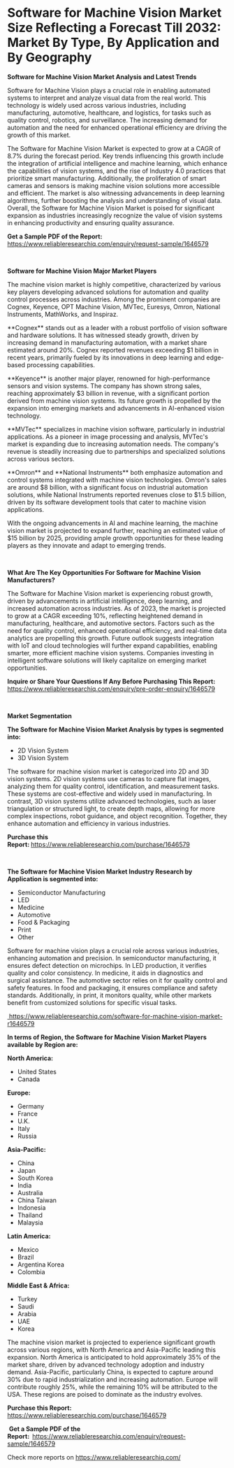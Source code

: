 <p><h1>Software for Machine Vision Market Size Reflecting a Forecast Till 2032: Market By Type, By Application and By Geography</h1></p><p><strong>Software for Machine Vision Market Analysis and Latest Trends</strong></p>
<p><p>Software for Machine Vision plays a crucial role in enabling automated systems to interpret and analyze visual data from the real world. This technology is widely used across various industries, including manufacturing, automotive, healthcare, and logistics, for tasks such as quality control, robotics, and surveillance. The increasing demand for automation and the need for enhanced operational efficiency are driving the growth of this market.</p><p>The Software for Machine Vision Market is expected to grow at a CAGR of 8.7% during the forecast period. Key trends influencing this growth include the integration of artificial intelligence and machine learning, which enhance the capabilities of vision systems, and the rise of Industry 4.0 practices that prioritize smart manufacturing. Additionally, the proliferation of smart cameras and sensors is making machine vision solutions more accessible and efficient. The market is also witnessing advancements in deep learning algorithms, further boosting the analysis and understanding of visual data. Overall, the Software for Machine Vision Market is poised for significant expansion as industries increasingly recognize the value of vision systems in enhancing productivity and ensuring quality assurance.</p></p>
<p><strong>Get a Sample PDF of the Report:&nbsp;</strong> <a href="https://www.reliableresearchiq.com/enquiry/request-sample/1646579?utm_campaign=1144&utm_medium=2&utm_source=Github&utm_content=ia&utm_term=11032025&utm_id=software-for-machine-vision">https://www.reliableresearchiq.com/enquiry/request-sample/1646579</a></p>
<p>&nbsp;</p>
<p><strong>Software for Machine Vision Major Market Players</strong></p>
<p><p>The machine vision market is highly competitive, characterized by various key players developing advanced solutions for automation and quality control processes across industries. Among the prominent companies are Cognex, Keyence, OPT Machine Vision, MVTec, Euresys, Omron, National Instruments, MathWorks, and Inspiraz.</p><p>**Cognex** stands out as a leader with a robust portfolio of vision software and hardware solutions. It has witnessed steady growth, driven by increasing demand in manufacturing automation, with a market share estimated around 20%. Cognex reported revenues exceeding $1 billion in recent years, primarily fueled by its innovations in deep learning and edge-based processing capabilities.</p><p>**Keyence** is another major player, renowned for high-performance sensors and vision systems. The company has shown strong sales, reaching approximately $3 billion in revenue, with a significant portion derived from machine vision systems. Its future growth is propelled by the expansion into emerging markets and advancements in AI-enhanced vision technology.</p><p>**MVTec** specializes in machine vision software, particularly in industrial applications. As a pioneer in image processing and analysis, MVTec's market is expanding due to increasing automation needs. The company's revenue is steadily increasing due to partnerships and specialized solutions across various sectors.</p><p>**Omron** and **National Instruments** both emphasize automation and control systems integrated with machine vision technologies. Omron's sales are around $8 billion, with a significant focus on industrial automation solutions, while National Instruments reported revenues close to $1.5 billion, driven by its software development tools that cater to machine vision applications.</p><p>With the ongoing advancements in AI and machine learning, the machine vision market is projected to expand further, reaching an estimated value of $15 billion by 2025, providing ample growth opportunities for these leading players as they innovate and adapt to emerging trends.</p></p>
<p>&nbsp;</p>
<p><strong>What Are The Key Opportunities For Software for Machine Vision Manufacturers?</strong></p>
<p><p>The Software for Machine Vision market is experiencing robust growth, driven by advancements in artificial intelligence, deep learning, and increased automation across industries. As of 2023, the market is projected to grow at a CAGR exceeding 10%, reflecting heightened demand in manufacturing, healthcare, and automotive sectors. Factors such as the need for quality control, enhanced operational efficiency, and real-time data analytics are propelling this growth. Future outlook suggests integration with IoT and cloud technologies will further expand capabilities, enabling smarter, more efficient machine vision systems. Companies investing in intelligent software solutions will likely capitalize on emerging market opportunities.</p></p>
<p><strong>Inquire or Share Your Questions If Any Before Purchasing This Report:</strong> <a href="https://www.reliableresearchiq.com/enquiry/pre-order-enquiry/1646579?utm_campaign=1144&utm_medium=2&utm_source=Github&utm_content=ia&utm_term=11032025&utm_id=software-for-machine-vision">https://www.reliableresearchiq.com/enquiry/pre-order-enquiry/1646579</a></p>
<p>&nbsp;</p>
<p><strong>Market Segmentation</strong></p>
<p><strong>The Software for Machine Vision Market Analysis by types is segmented into:</strong></p>
<p><ul><li>2D Vision System</li><li>3D Vision System</li></ul></p>
<p><p>The software for machine vision market is categorized into 2D and 3D vision systems. 2D vision systems use cameras to capture flat images, analyzing them for quality control, identification, and measurement tasks. These systems are cost-effective and widely used in manufacturing. In contrast, 3D vision systems utilize advanced technologies, such as laser triangulation or structured light, to create depth maps, allowing for more complex inspections, robot guidance, and object recognition. Together, they enhance automation and efficiency in various industries.</p></p>
<p><strong>Purchase this Report:&nbsp;</strong><a href="https://www.reliableresearchiq.com/purchase/1646579?utm_campaign=1144&utm_medium=2&utm_source=Github&utm_content=ia&utm_term=11032025&utm_id=software-for-machine-vision">https://www.reliableresearchiq.com/purchase/1646579</a></p>
<p>&nbsp;</p>
<p><strong>The Software for Machine Vision Market Industry Research by Application is segmented into:</strong></p>
<p><ul><li>Semiconductor Manufacturing</li><li>LED</li><li>Medicine</li><li>Automotive</li><li>Food & Packaging</li><li>Print</li><li>Other</li></ul></p>
<p><p>Software for machine vision plays a crucial role across various industries, enhancing automation and precision. In semiconductor manufacturing, it ensures defect detection on microchips. In LED production, it verifies quality and color consistency. In medicine, it aids in diagnostics and surgical assistance. The automotive sector relies on it for quality control and safety features. In food and packaging, it ensures compliance and safety standards. Additionally, in print, it monitors quality, while other markets benefit from customized solutions for specific visual tasks.</p></p>
<p><a href="https://www.reliableresearchiq.com/software-for-machine-vision-market-r1646579?utm_campaign=1144&utm_medium=2&utm_source=Github&utm_content=ia&utm_term=11032025&utm_id=software-for-machine-vision">&nbsp;https://www.reliableresearchiq.com/software-for-machine-vision-market-r1646579</a></p>
<p><strong>In terms of Region, the Software for Machine Vision Market Players available by Region are:</strong></p>
<p>
    <p> <strong> North America: </strong>
        <ul>
            <li>United States</li>
            <li>Canada</li>
        </ul>
        </p> 
    <p> <strong> Europe: </strong>
        <ul>
            <li>Germany</li>
            <li>France</li>
            <li>U.K.</li>
            <li>Italy</li>
            <li>Russia</li>
        </ul>
        </p> 
    <p> <strong> Asia-Pacific: </strong>
        <ul>
            <li>China</li>
            <li>Japan</li>
            <li>South Korea</li>
            <li>India</li>
            <li>Australia</li>
            <li>China Taiwan</li>
            <li>Indonesia</li>
            <li>Thailand</li>
            <li>Malaysia</li>
        </ul>
        </p> 
    <p> <strong> Latin America: </strong>
        <ul>
            <li>Mexico</li>
            <li>Brazil</li>
            <li>Argentina Korea</li>
            <li>Colombia</li>
        </ul>
        </p> 
    <p> <strong> Middle East & Africa: </strong>
        <ul>
            <li>Turkey</li>
            <li>Saudi</li>
            <li>Arabia</li>
            <li>UAE</li>
            <li>Korea</li>
        </ul>
    </p>
    </p>
<p><p>The machine vision market is projected to experience significant growth across various regions, with North America and Asia-Pacific leading this expansion. North America is anticipated to hold approximately 35% of the market share, driven by advanced technology adoption and industry demand. Asia-Pacific, particularly China, is expected to capture around 30% due to rapid industrialization and increasing automation. Europe will contribute roughly 25%, while the remaining 10% will be attributed to the USA. These regions are poised to dominate as the industry evolves.</p></p>
<p><strong>Purchase this Report: </strong><a href="https://www.reliableresearchiq.com/purchase/1646579?utm_campaign=1144&utm_medium=2&utm_source=Github&utm_content=ia&utm_term=11032025&utm_id=software-for-machine-vision">https://www.reliableresearchiq.com/purchase/1646579</a></p>
<p>&nbsp;<strong>Get a Sample PDF of the Report:&nbsp;&nbsp;</strong><a href="https://www.reliableresearchiq.com/enquiry/request-sample/1646579?utm_campaign=1144&utm_medium=2&utm_source=Github&utm_content=ia&utm_term=11032025&utm_id=software-for-machine-vision">https://www.reliableresearchiq.com/enquiry/request-sample/1646579</a></p>
<p><strong></strong></p>
<p>Check more reports on <a href="https://www.reliableresearchiq.com/?utm_campaign=1144&utm_medium=2&utm_source=Github&utm_content=ia&utm_term=11032025&utm_id=software-for-machine-vision">https://www.reliableresearchiq.com/</a></p>